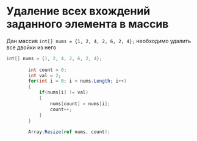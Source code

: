 # Удаление всех вхождений заданного элемента в массив

Дан массив `int[] nums = {1, 2, 4, 2, 6, 2, 4};` необходимо удалить все двойки из него

```c#
int[] nums = {1, 2, 4, 2, 6, 2, 4};
        
        int count = 0;
        int val = 2;
        for(int i = 0; i < nums.Length; i++)
        {
            if(nums[i] != val)
            {
                nums[count] = nums[i];
                count++;
            }
        }
        
        Array.Resize(ref nums, count);
```
